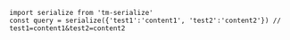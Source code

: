 
<pre class="prettyprint source"><code>import serialize from 'tm-serialize'
const query = serialize({'test1':'content1', 'test2':'content2'}) // test1=content1&test2=content2</code></pre>
